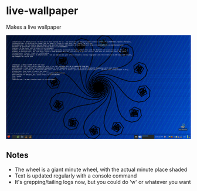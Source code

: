 # live-wallpaper

Makes a live wallpaper

<p align="center">
<img src="https://raw.githubusercontent.com/xrazybud/misc/master/live-wallpaper/screenshot.jpg" width=800>
</p>

## Notes
- The wheel is a giant minute wheel, with the actual minute place shaded
- Text is updated regularly with a console command
- It's grepping/tailing logs now, but you could do 'w' or whatever you want

